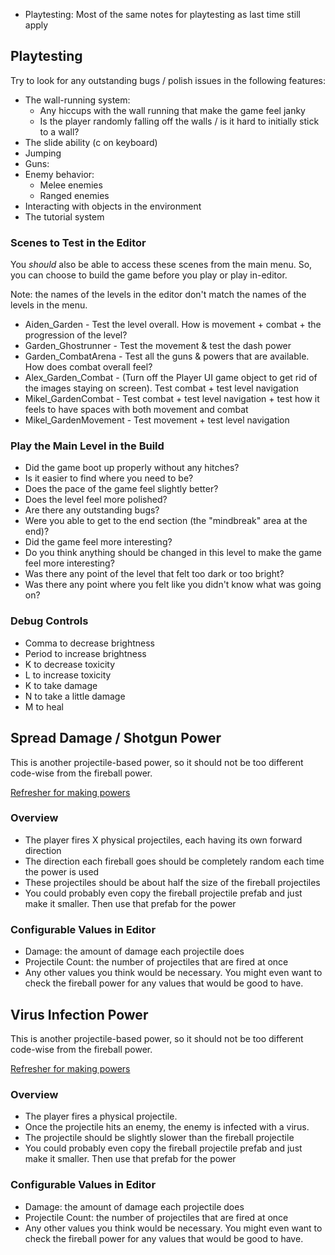 - Playtesting: Most of the same notes for playtesting as last time still apply

## Playtesting

Try to look for any outstanding bugs / polish issues in the following features:

- The wall-running system:
	- Any hiccups with the wall running that make the game feel janky
	- Is the player randomly falling off the walls / is it hard to initially stick to a wall?
- The slide ability (c on keyboard)
- Jumping
- Guns:
- Enemy behavior:
	- Melee enemies
	- Ranged enemies
- Interacting with objects in the environment
- The tutorial system

### Scenes to Test in the Editor

You *should* also be able to access these scenes from the main menu. So, you can choose to build the game before you play or play in-editor.

Note: the names of the levels in the editor don't match the names of the levels in the menu.

- Aiden_Garden - Test the level overall. How is movement + combat + the progression of the level?
- Garden_Ghostrunner - Test the movement & test the dash power
- Garden_CombatArena - Test all the guns & powers that are available. How does combat overall feel?
- Alex_Garden_Combat - (Turn off the Player UI game object to get rid of the images staying on screen). Test combat + test level navigation
- Mikel_GardenCombat - Test combat + test level navigation + test how it feels to have spaces with both movement and combat
- Mikel_GardenMovement - Test movement + test level navigation

### Play the Main Level in the Build

- Did the game boot up properly without any hitches?
- Is it easier to find where you need to be?
- Does the pace of the game feel slightly better?
- Does the level feel more polished?
- Are there any outstanding bugs?
- Were you able to get to the end section (the "mindbreak" area at the end)?
- Did the game feel more interesting?
- Do you think anything should be changed in this level to make the game feel more interesting?
- Was there any point of the level that felt too dark or too bright?
- Was there any point where you felt like you didn't know what was going on?

### Debug Controls

- Comma to decrease brightness
- Period to increase brightness
- K to decrease toxicity
- L to increase toxicity
- K to take damage
- N to take a little damage
- M to heal

## Spread Damage / Shotgun Power

This is another projectile-based power, so it should not be too different code-wise from the fireball power.

[Refresher for making powers](<../../Documentation/Powers/Powers.md>)

### Overview
- The player fires X physical projectiles, each having its own forward direction
- The direction each fireball goes should be completely random each time the power is used
- These projectiles should be about half the size of the fireball projectiles
- You could probably even copy the fireball projectile prefab and just make it smaller. Then use that prefab for the power

### Configurable Values in Editor
- Damage: the amount of damage each projectile does
- Projectile Count: the number of projectiles that are fired at once
- Any other values you think would be necessary. You might even want to check the fireball power for any values that would be good to have.


## Virus Infection Power

This is another projectile-based power, so it should not be too different code-wise from the fireball power.

[Refresher for making powers](<../../Documentation/Powers/Powers.md>)

### Overview
- The player fires a physical projectile.
- Once the projectile hits an enemy, the enemy is infected with a virus.
- The projectile should be slightly slower than the fireball projectile
- You could probably even copy the fireball projectile prefab and just make it smaller. Then use that prefab for the power

### Configurable Values in Editor
- Damage: the amount of damage each projectile does
- Projectile Count: the number of projectiles that are fired at once
- Any other values you think would be necessary. You might even want to check the fireball power for any values that would be good to have.